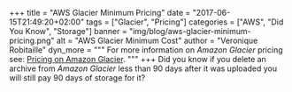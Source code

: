 +++
title = "AWS Glacier Minimum Pricing"
date = "2017-06-15T21:49:20+02:00"
tags = ["Glacier", "Pricing"]
categories = ["AWS", "Did You Know", "Storage"]
banner = "img/blog/aws-glacier-minimum-pricing.png"
alt = "AWS Glacier Minimum Cost"
author = "Veronique Robitaille"
dyn_more = """
For more information on <i>Amazon Glacier</i> pricing see: <a href="https://aws.amazon.com/glacier/pricing/" target="_blank">Pricing on Amazon Glacier</a>.
"""
+++
Did you know if you delete an archive from <i>Amazon Glacier</i> less than 90 days after it was uploaded you will still pay 90 days of storage for it?
